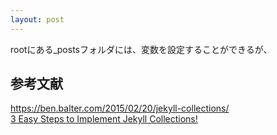 ```yaml
---
layout: post
---
```

rootにある_postsフォルダには、変数を設定することができるが、


## 参考文献
<a href="https://ben.balter.com/2015/02/20/jekyll-collections/">https://ben.balter.com/2015/02/20/jekyll-collections/</a>  
<a href="https://blog.webjeda.com/jekyll-collections/">3 Easy Steps to Implement Jekyll Collections!</a>

